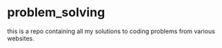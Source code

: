 # problem_solving
this is a repo containing all my solutions to coding problems from various websites.
